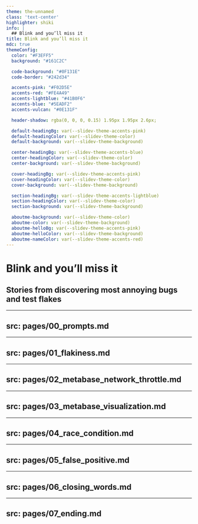 ```yaml
---
theme: the-unnamed
class: 'text-center'
highlighter: shiki
info: |
  ## Blink and you’ll miss it
title: Blink and you’ll miss it
mdc: true
themeConfig:
  color: "#F3EFF5"
  background: "#161C2C"

  code-background: "#0F131E"
  code-border: "#242d34"

  accents-pink: "#F02D5E"
  accents-red: "#FE4A49"
  accents-lightblue: "#41B0F6"
  accents-blue: "#5EADF2"
  accents-vulcan: "#0E131F"

  header-shadow: rgba(0, 0, 0, 0.15) 1.95px 1.95px 2.6px;

  default-headingBg: var(--slidev-theme-accents-pink)
  default-headingColor: var(--slidev-theme-color)
  default-background: var(--slidev-theme-background)

  center-headingBg: var(--slidev-theme-accents-blue)
  center-headingColor: var(--slidev-theme-color)
  center-background: var(--slidev-theme-background)

  cover-headingBg: var(--slidev-theme-accents-pink)
  cover-headingColor: var(--slidev-theme-color)
  cover-background: var(--slidev-theme-background)

  section-headingBg: var(--slidev-theme-accents-lightblue)
  section-headingColor: var(--slidev-theme-color)
  section-background: var(--slidev-theme-background)

  aboutme-background: var(--slidev-theme-color)
  aboutme-color: var(--slidev-theme-background)
  aboutme-helloBg: var(--slidev-theme-accents-pink)
  aboutme-helloColor: var(--slidev-theme-background)
  aboutme-nameColor: var(--slidev-theme-accents-red)
---
```


# Blink and you’ll miss it
## Stories from discovering most annoying bugs and test flakes

---
src: pages/00_prompts.md
---

---
src: pages/01_flakiness.md
---

---
src: pages/02_metabase_network_throttle.md
---

---
src: pages/03_metabase_visualization.md
---

---
src: pages/04_race_condition.md
---

---
src: pages/05_false_positive.md
---

---
src: pages/06_closing_words.md
---

---
src: pages/07_ending.md
---